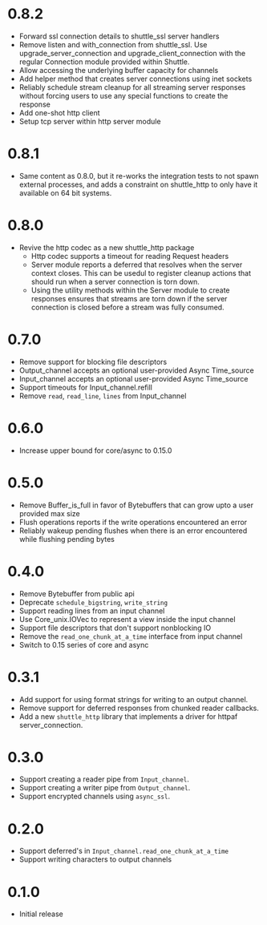 # 0.8.2

* Forward ssl connection details to shuttle_ssl server handlers
* Remove listen and with_connection from shuttle_ssl. Use upgrade_server_connection and upgrade_client_connection with the regular Connection module provided within Shuttle.
* Allow accessing the underlying buffer capacity for channels
* Add helper method that creates server connections using inet sockets
* Reliably schedule stream cleanup for all streaming server responses without forcing users to use any special functions to create the response
* Add one-shot http client
* Setup tcp server within http server module

# 0.8.1

* Same content as 0.8.0, but it re-works the integration tests to not spawn external processes, and adds a constraint on shuttle_http to only have it available on 64 bit systems.

# 0.8.0
* Revive the http codec as a new shuttle_http package
  - Http codec supports a timeout for reading Request headers
  - Server module reports a deferred that resolves when the server context closes. This can be usedul to register cleanup actions that should run when a server connection is torn down.
  - Using the utility methods within the Server module to create responses ensures that streams are torn down if the server connection is closed before a stream was fully consumed.

# 0.7.0
* Remove support for blocking file descriptors
* Output_channel accepts an optional user-provided Async Time_source
* Input_channel accepts an optional user-provided Async Time_source
* Support timeouts for Input_channel.refill
* Remove `read`, `read_line`, `lines` from Input_channel

# 0.6.0
* Increase upper bound for core/async to 0.15.0

# 0.5.0
* Remove Buffer_is_full in favor of Bytebuffers that can grow upto a user provided max size
* Flush operations reports if the write operations encountered an error
* Reliably wakeup pending flushes when there is an error encountered while flushing pending bytes

# 0.4.0
* Remove Bytebuffer from public api
* Deprecate `schedule_bigstring`, `write_string`
* Support reading lines from an input channel
* Use Core_unix.IOVec to represent a view inside the input channel
* Support file descriptors that don't support nonblocking IO
* Remove the `read_one_chunk_at_a_time` interface from input channel
* Switch to 0.15 series of core and async

# 0.3.1
* Add support for using format strings for writing to an output channel.
* Remove support for deferred responses from chunked reader callbacks.
* Add a new `shuttle_http` library that implements a driver for httpaf server_connection.

# 0.3.0
* Support creating a reader pipe from `Input_channel`.
* Support creating a writer pipe from `Output_channel`.
* Support encrypted channels using `async_ssl`.

# 0.2.0

* Support deferred's in `Input_channel.read_one_chunk_at_a_time`
* Support writing characters to output channels

# 0.1.0

* Initial release
